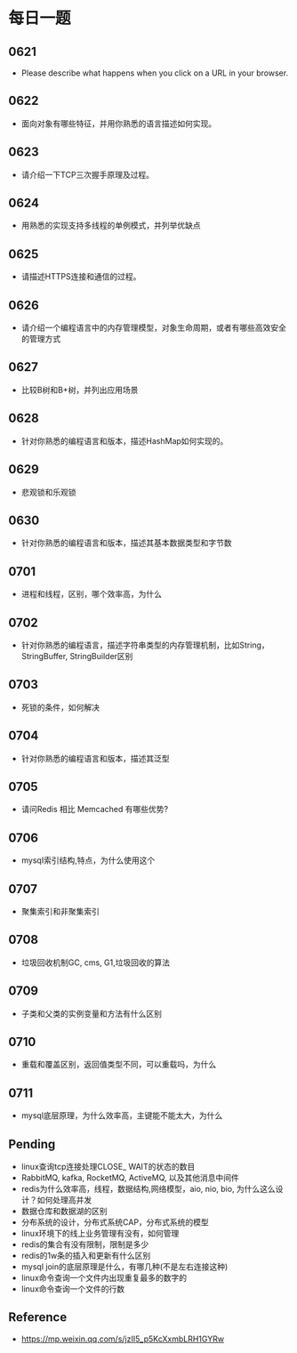 # 每日一题

## 0621
- Please describe what happens when you click on a URL in your browser.

## 0622
- 面向对象有哪些特征，并用你熟悉的语言描述如何实现。

## 0623
- 请介绍一下TCP三次握手原理及过程。

## 0624
- 用熟悉的实现支持多线程的单例模式，并列举优缺点

## 0625
- 请描述HTTPS连接和通信的过程。

## 0626
- 请介绍一个编程语言中的内存管理模型，对象生命周期，或者有哪些高效安全的管理方式

## 0627
- 比较B树和B+树，并列出应用场景

## 0628
- 针对你熟悉的编程语言和版本，描述HashMap如何实现的。

## 0629
- 悲观锁和乐观锁

## 0630
- 针对你熟悉的编程语言和版本，描述其基本数据类型和字节数

## 0701
- 进程和线程，区别，哪个效率高，为什么

## 0702
- 针对你熟悉的编程语言，描述字符串类型的内存管理机制，比如String，StringBuffer, StringBuilder区别

## 0703
- 死锁的条件，如何解决

## 0704
- 针对你熟悉的编程语言和版本，描述其泛型

## 0705
- 请问Redis 相比 Memcached 有哪些优势?

## 0706
- mysqI索引结构,特点，为什么使用这个

## 0707
- 聚集索引和非聚集索引

## 0708
- 垃圾回收机制GC, cms, G1,垃圾回收的算法

## 0709
- 子类和父类的实例变量和方法有什么区别

## 0710
- 重载和覆盖区别，返回值类型不同，可以重载吗，为什么

## 0711
- mysql底层原理，为什么效率高，主键能不能太大，为什么

## Pending
- linux查询tcp连接处理CLOSE_ WAIT的状态的数目
- RabbitMQ, kafka, RocketMQ, ActiveMQ, 以及其他消息中间件
- redis为什么效率高，线程，数据结构,网络模型，aio, nio, bio, 为什么这么设计？如何处理高并发
- 数据仓库和数据湖的区别
- 分布系统的设计，分布式系统CAP，分布式系统的模型
- linux环境下的线上业务管理有没有，如何管理
- redis的集合有没有限制，限制是多少
- redis的1w条的插入和更新有什么区别
- mysql join的底层原理是什么，有哪几种(不是左右连接这种)
- linux命令查询一个文件内出现重复最多的数字的
- linux命令查询一个文件的行数

## Reference
- https://mp.weixin.qq.com/s/jzII5_p5KcXxmbLRH1GYRw



